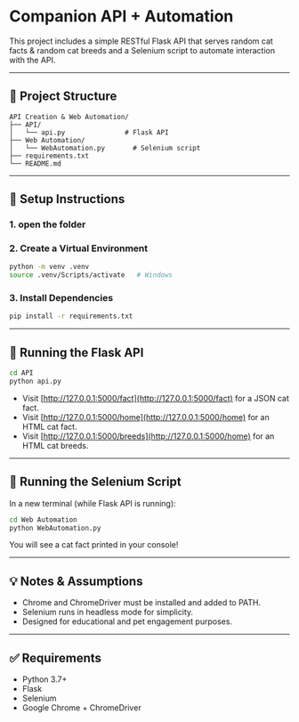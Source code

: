 #  Companion API + Automation

This project includes a simple RESTful Flask API that serves random cat facts & random cat breeds and a Selenium script to automate interaction with the API.

---

## 📁 Project Structure

```
API Creation & Web Automation/
├── API/
│   └── api.py               # Flask API
├── Web Automation/
│   └── WebAutomation.py       # Selenium script
├── requirements.txt
└── README.md
```

---

## 🔧 Setup Instructions

### 1. open the folder

### 2. Create a Virtual Environment

```bash
python -m venv .venv
source .venv/Scripts/activate   # Windows
```

### 3. Install Dependencies

```bash
pip install -r requirements.txt
```

---

## 🚀 Running the Flask API

```bash
cd API
python api.py
```

- Visit [http://127.0.0.1:5000/fact](http://127.0.0.1:5000/fact) for a JSON cat fact.
- Visit [http://127.0.0.1:5000/home](http://127.0.0.1:5000/home) for an HTML cat fact.
- Visit [http://127.0.0.1:5000/breeds](http://127.0.0.1:5000/home) for an HTML cat breeds.

---

## 🤖 Running the Selenium Script

In a new terminal (while Flask API is running):

```bash
cd Web Automation
python WebAutomation.py
```

You will see a cat fact printed in your console!

---

## 💡 Notes & Assumptions

- Chrome and ChromeDriver must be installed and added to PATH.
- Selenium runs in headless mode for simplicity.
- Designed for educational and pet engagement purposes.

---

## ✅ Requirements

- Python 3.7+
- Flask
- Selenium
- Google Chrome + ChromeDriver
